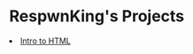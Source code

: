 # RespwnKing's Projects
<li><a href="intro_html/index.html" target="_blank">Intro to HTML</a></li>
</ul>


